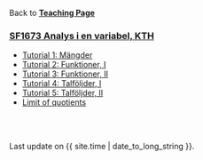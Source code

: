 Back to [**Teaching Page**](https://wanminliu.github.io/KTH/)

### [SF1673 Analys i en variabel, KTH](https://www.kth.se/student/kurser/kurs/SF1673?l=sv)

*  [Tutorial 1: Mängder](https://wanminliu.github.io/KTH/SF1673/SF1673E1.html)
*  [Tutorial 2: Funktioner, I](https://wanminliu.github.io/KTH/SF1673/SF1673E2.html)
*  [Tutorial 3: Funktioner, II](https://wanminliu.github.io/KTH/SF1673/SF1673E3.html)
*  [Tutorial 4: Talföljder, I](https://wanminliu.github.io/KTH/SF1673/SF1673E4.html)
*  [Tutorial 5: Talföljder, II](https://wanminliu.github.io/KTH/SF1673/SF1673E5.html)
*  [Limit of quotients](https://wanminliu.github.io/KTH/SF1673/LimitofQuotients.html)

<br/><br/>
<p>Last update on {{ site.time | date_to_long_string }}.</p>
